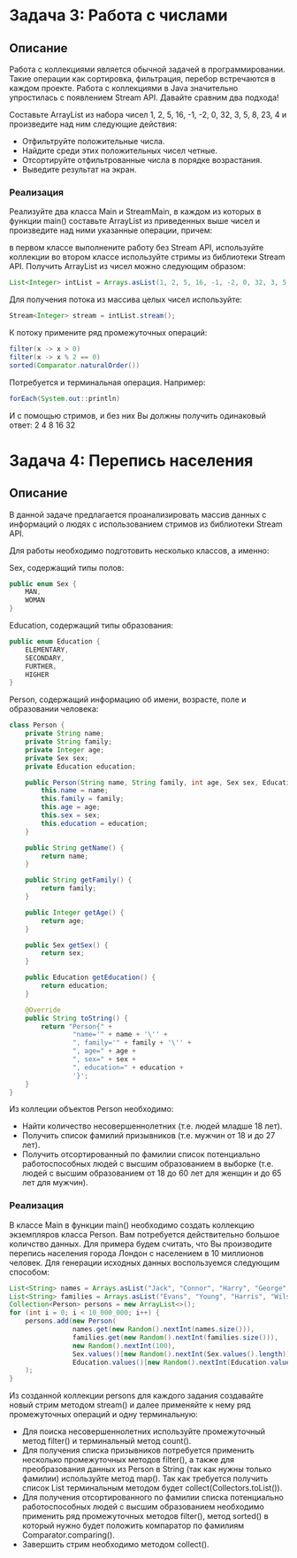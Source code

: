# Задача 3: Работа с числами
## Описание
Работа с коллекциями является обычной задачей в программировании. Такие операции как сортировка, фильтрация, перебор встречаются в каждом проекте. Работа с коллекциями в Java значительно упростилась с появлением Stream API. Давайте сравним два подхода!

Составьте ArrayList из набора чисел 1, 2, 5, 16, -1, -2, 0, 32, 3, 5, 8, 23, 4 и произведите над ним следующие действия:

- Отфильтруйте положительные числа.
- Найдите среди этих положительных чисел четные.
- Отсортируйте отфильтрованные числа в порядке возрастания.
- Выведите результат на экран.
### Реализация
Реализуйте два класса Main и StreamMain, в каждом из которых в функции main() составьте ArrayList из приведенных выше чисел и произведите над ними указанные операции, причем:

в первом классе выполнените работу без Stream API, используйте коллекции
во втором классе используйте стримы из библиотеки Stream API.
Получить ArrayList из чисел можно следующим образом:
```java
List<Integer> intList = Arrays.asList(1, 2, 5, 16, -1, -2, 0, 32, 3, 5, 8, 23, 4);
```
Для получения потока из массива целых чисел используйте:
```java
Stream<Integer> stream = intList.stream();
```
К потоку примените ряд промежуточных операций:
```java
filter(x -> x > 0)
filter(x -> x % 2 == 0)
sorted(Comparator.naturalOrder())
```
Потребуется и терминальная операция. Например:
```java
forEach(System.out::println)
```
И с помощью стримов, и без них Вы должны получить одинаковый ответ: 2 4 8 16 32

# Задача 4: Перепись населения
## Описание
В данной задаче предлагается проанализировать массив данных с информаций о людях с использованием стримов из библиотеки Stream API.

Для работы необходимо подготовить несколько классов, а именно:

Sex, содержащий типы полов:
```java
public enum Sex {
    MAN,
    WOMAN
}
```
Education, содержащий типы образования:
```java
public enum Education {
    ELEMENTARY,
    SECONDARY,
    FURTHER,
    HIGHER
}
```
Person, содержащий информацию об имени, возрасте, поле и образовании человека:
```java
class Person {
    private String name;
    private String family;
    private Integer age;
    private Sex sex;
    private Education education;

    public Person(String name, String family, int age, Sex sex, Education education) {
        this.name = name;
        this.family = family;
        this.age = age;
        this.sex = sex;
        this.education = education;
    }

    public String getName() {
        return name;
    }

    public String getFamily() {
        return family;
    }

    public Integer getAge() {
        return age;
    }

    public Sex getSex() {
        return sex;
    }

    public Education getEducation() {
        return education;
    }

    @Override
    public String toString() {
        return "Person{" +
                "name='" + name + '\'' +
                ", family='" + family + '\'' +
                ", age=" + age +
                ", sex=" + sex +
                ", education=" + education +
                '}';
    }
}
```
Из коллеции объектов Person необходимо:

- Найти количество несовершеннолетних (т.е. людей младше 18 лет).
- Получить список фамилий призывников (т.е. мужчин от 18 и до 27 лет).
- Получить отсортированный по фамилии список потенциально работоспособных людей с высшим образованием в выборке (т.е. людей с высшим образованием от 18 до 60 лет для женщин и до 65 лет для мужчин).
### Реализация
В классе Main в функции main() необходимо создать коллекцию экземпляров класса Person. Вам потребуется действительно большое количство данных. Для примера будем считать, что Вы производите перепись населения города Лондон с населением в 10 миллионов человек. Для генерации исходных данных воспользуемся следующим способом:
```java
List<String> names = Arrays.asList("Jack", "Connor", "Harry", "George", "Samuel", "John");
List<String> families = Arrays.asList("Evans", "Young", "Harris", "Wilson", "Davies", "Adamson", "Brown");
Collection<Person> persons = new ArrayList<>();
for (int i = 0; i < 10_000_000; i++) {
    persons.add(new Person(
                names.get(new Random().nextInt(names.size())),
                families.get(new Random().nextInt(families.size())),
                new Random().nextInt(100),
                Sex.values()[new Random().nextInt(Sex.values().length)],
                Education.values()[new Random().nextInt(Education.values().length)])
    );
}
```
Из созданной коллекции persons для каждого задания создавайте новый стрим методом stream() и далее применяйте к нему ряд промежуточных операций и одну терминальную:

- Для поиска несовершеннолетних используйте промежуточный метод filter() и терминальный метод count().
- Для получения списка призывников потребуется применить несколько промежуточных методов filter(), а также для преобразования данных из Person в String (так как нужны только фамилии) используйте метод map(). Так как требуется получить список List<String> терминальным методом будет collect(Collectors.toList()).
- Для получения отсортированного по фамилии списка потенциально работоспособных людей с высшим образованием необходимо применить ряд промежуточных методов filter(), метод sorted() в который нужно будет положить компаратор по фамилиям Comparator.comparing(). 
- Завершить стрим необходимо методом collect().